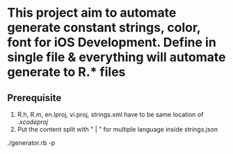 
# This project aim to automate generate constant strings, color, font for iOS Development. Define in single file & everything will automate generate to R.* files

## Prerequisite
1. R.h, R.m, en.lproj, vi.proj, strings.xml have to be same location of *.xcodeproj*
2. Put the content split with " | " for multiple language inside strings.json

./generator.rb -p <projectRootPath>